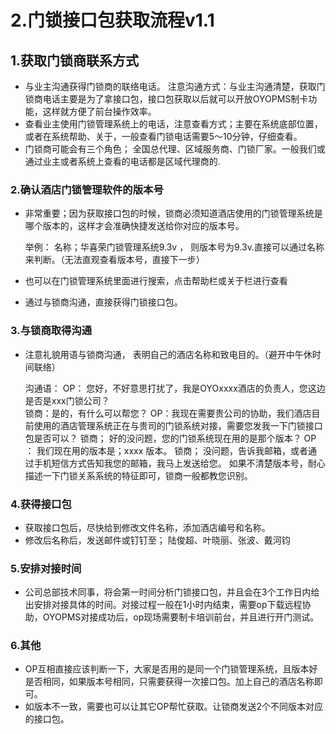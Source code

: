 # 2.门锁接口包获取流程v1.1

## 1.获取门锁商联系方式

* 与业主沟通获得门锁商的联络电话。 注意沟通方式：与业主沟通清楚，获取门锁商电话主要是为了拿接口包，接口包获取以后就可以开放OYOPMS制卡功能，这样就方便了前台操作效率。
* 查看业主使用门锁管理系统上的电话，注意查看方式；主要在系统底部位置，或者在系统帮助、关于，一般查看门锁电话需要5～10分钟，仔细查看。
* 门锁商可能会有三个角色； 全国总代理、区域服务商、门锁厂家。一般我们或通过业主或者系统上查看的电话都是区域代理商的.

### 2.确认酒店门锁管理软件的版本号

* 非常重要；因为获取接口包的时候，锁商必须知道酒店使用的门锁管理系统是哪个版本的，这样才会准确快捷发送给你对应的版本号。

  举例： 名称；华喜荣门锁管理系统9.3v ， 则版本号为9.3v.直接可以通过名称来判断。（无法直观查看版本号，直接下一步）

* 也可以在门锁管理系统里面进行搜索，点击帮助栏或关于栏进行查看
* 通过与锁商沟通，直接获得门锁接口包。

### 3.与锁商取得沟通

* 注意礼貌用语与锁商沟通， 表明自己的酒店名称和致电目的。（避开中午休时间联络）

  沟通语： OP： 您好，不好意思打扰了，我是OYOxxxx酒店的负责人，您这边是否是xxx门锁公司？  
  锁商：是的，有什么可以帮您？                                                                          OP：我现在需要贵公司的协助，我们酒店目前使用的酒店管理系统正在与贵司的门锁系统对接，需要您发我一下门锁接口包是否可以？                                                                             锁商； 好的没问题，您的门锁系统现在用的是那个版本？                                 OP ： 我们现在用的版本是；xxxx 版本。                                                              锁商； 没问题，告诉我邮箱，或者通过手机短信方式告知我您的邮箱，我马上发送给您。                                                                                                                   如果不清楚版本号，耐心描述一下门锁关系系统的特征即可，锁商一般都教您识别。

### 4.获得接口包

* 获取接口包后，尽快给到修改文件名称，添加酒店编号和名称。
* 修改后名称后，发送邮件或钉钉至； 陆俊超、叶晓丽、张波、戴河钧

### 5.安排对接时间

* 公司总部技术同事，将会第一时间分析门锁接口包，并且会在3个工作日内给出安排对接具体的时间。对接过程一般在1小时内结束，需要op下载远程协助，OYOPMS对接成功后，op现场需要制卡培训前台，并且进行开门测试。

### 6.其他

* OP互相直接应该判断一下，大家是否用的是同一个门锁管理系统，且版本好是否相同，如果版本号相同，只需要获得一次接口包。加上自己的酒店名称即可。
* 如版本不一致，需要也可以让其它OP帮忙获取。让锁商发送2个不同版本对应的接口包。

